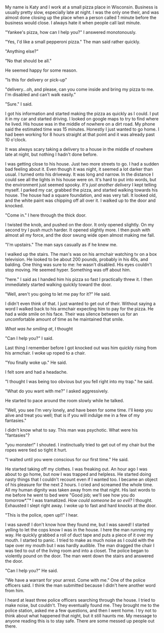 My name is Katy and I work at a small pizza place in Wisconsin. Business is usually pretty slow, especially late at night. I was the only one their, and was almost done closing up the place when a person called 1 minute before the business would close. I always hate it when people call last minute.

"Yankee's pizza, how can I help you?" I answered monotonously.

"Yes, I'd like a small pepperoni pizza." The man said rather quickly.

"Anything else?"

"No that should be all."

He seemed happy for some reason.

"Is this for delivery or pick-up"

"delivery...oh, and please, can you come inside and bring my pizza to me. I'm disabled and can't walk easily."

"Sure." I said.

I got his information and started making the pizza as quickly as I could. I put it in my car and started driving. I looked on google maps to try to find where he lived. His house was in the middle of nowhere on a dirt road. My phone said the estimated time was 15 minutes. Honestly I just wanted to go home. I had been working for 8 hours straight at that point and it was already past 10 o'clock.

It was always scary taking a delivery to a house in the middle of nowhere late at night, but nothing I hadn't done before.

I was getting close to his house. Just two more streets to go. I had a sudden bad feeling about it. Even though it was night, it seemed a lot darker than usual. I turned onto his driveway. It was long and narrow. In the distance I could see all the lights in his house were on. It's hard to put into words, but the environment just seemed spooky. *It's just another delivery* I kept telling myself. I parked my car, grabbed the pizza, and started walking towards his house. The house had a square foundation, and was very tall. It looked old, and the white paint was chipping off all over it. I walked up to the door and knocked.

"Come in." I here through the thick door.

I twisted the knob, and pushed on the door. It only opened slightly. On my second try I push much harder. It opened slightly more. I then push with almost all my force, and the door swung wide open almost making me fall.

"I'm upstairs." The man says casually as if he knew me.

I walked up the stairs. The man's was on his armchair watching tv on a box television. He looked to be about 200 pounds, probably in his 40s, and balding. One thing was sure to me: he wasn't disabled. His eyes couldn't stop moving. He seemed hyper. Something was off about him.

"here." I said as I handed him his pizza so fast I practically threw it. I then immediately started walking quickly toward the door.

"Well, aren't you going to let me pay for it?" He said.

I didn't even think of that. I just wanted to get out of their. Without saying a word I walked back to his armchair expecting him to pay for the pizza. He had a wide smile on his face. Their was silence between us for an uncomfortable amount of time as he maintained that smile.

*What was he smiling at*, I thought

"Can I help you?" I said.

Last thing I remember before I got knocked out was him quickly rising from his armchair. I woke up roped to a chair.

"You finally woke up." He said.

I felt sore and had a headache.

"I thought I was being too obvious but you fell right into my trap." he said.

"What do you want with me?" I asked aggressively.

He started to pace around the room slowly while he talked.

"Well, you see I'm very lonely, and have been for some time. I'll keep you alive and treat you well; that is if you will indulge me in a few of my fantasies."

I didn't know what to say. This man was psychotic. What were his "fantasies"?

"you monster!" I shouted. I instinctually tried to get out of my chair but the ropes were tied so tight it hurt.

"I waited until you were conscious for our first time." He said.

He started taking off my clothes. I was freaking out. An hour ago I was about to go home, but now I was trapped and helpless. He started doing nasty things that I couldn't recount even if I wanted too. I became an object of his pleasure for the next 2 hours. I cried and screamed the whole time. All my human dignity was taken away from me that night. His last words to me before he went to bed were "Good job; we'll see how you do tomorrow*."* I was tramatized. *How could someone be so evil?* I thought. Exhausted I slept right away. I woke up to fast and hard knocks at the door.

"This is the police, open up!!" I hear.

I was saved! I don't know how they found me, but I was saved! I started yelling to let the cops know I was in the house. I here the man running my way. He quickly grabbed a roll of duct tape and puts a piece of it over my mouth. I started to panic. I tried to make as much noise as I could with the tape over my mouth but I was hardly audible. The man dragged the chair I was tied to out of the living room and into a closet. The police began to violently pound on the door. The man went down the stairs and answered the door.

"Can I help you?" He said.

"We have a warrant for your arrest. Come with me." One of the police officers said. I think the man submitted because I didn't here another word from him.

I heard at least three police officers searching through the house. I tried to make noise, but couldn't. They eventually found me. They brought me to the police station, asked me a few questions, and then I went home. I try not to think about what happened that night, but it still haunts me. My message to anyone reading this is to stay safe. There are some messed up people out there.